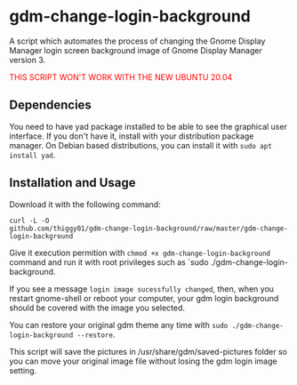 # gdm-change-login-background 
A script which automates the process of changing
the Gnome Display Manager login screen background image of Gnome Display
Manager version 3. 

<span style="color:red">THIS SCRIPT WON'T WORK WITH THE NEW UBUNTU
20.04</SPAN>

## Dependencies 
You need to have yad package installed to be able to see the
graphical user interface. If you don't have it, install with your distribution
package manager. On Debian based distributions, you can install it with `sudo
apt install yad`.  

## Installation and Usage 
Download it with the following command:

    curl -L -O
    github.com/thiggy01/gdm-change-login-background/raw/master/gdm-change-login-background

Give it execution permition with `chmod +x gdm-change-login-background`
command and run it with root privileges such as `sudo
./gdm-change-login-background.

If you see a message `login image sucessfully changed`, then, when you restart
gnome-shell or reboot your computer, your gdm login background should be
covered with the image you selected.

You can restore your original gdm theme any time with `sudo
./gdm-change-login-background --restore`.

This script will save the pictures in /usr/share/gdm/saved-pictures folder so
you can move your original image file without losing the gdm login image
setting.
